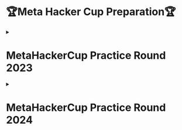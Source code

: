 
# 🏆Meta Hacker Cup Preparation🏆

<details>
  <summary><h1>MetaHackerCup Practice Round 2023</h1></summary>
   


## Problem_A1
- ### CheeseBurger_I
   - [Problem Link](https://web.facebook.com/codingcompetitions/hacker-cup/2023/practice-round/problems/A1)
   - [Tutorial Link](https://web.facebook.com/iCodeguru/videos/1075397350852863)
   - [Solution](https://github.com/aamna-ansari/MetaHackerCup/blob/main/2023/Problem_A1/Cheeseburger_I.py)
 
## Problem_A2
- ### CheeseBurger_II
   - [Problem Link](https://web.facebook.com/codingcompetitions/hacker-cup/2023/practice-round/problems/A2)
   - [Tutorial Link](https://web.facebook.com/iCodeguru/videos/427142060480694)
   - [Solution](https://github.com/aamna-ansari/MetaHackerCup/blob/main/2023/Problem_A2/Cheeseburger_II.py)
 
## Problem_B
- ### Dim Sum Delivery
   - [Problem Link](https://web.facebook.com/codingcompetitions/hacker-cup/2023/practice-round/problems/B)
   - [Tutorial Link](https://web.facebook.com/iCodeguru/videos/496067823242920)
   - [Solution](https://github.com/aamna-ansari/MetaHackerCup/blob/main/2023/Problem_B/DimSum.py)
 
  ## Problem_C
- ### Two Apples a Day
   - [Problem Link](https://web.facebook.com/codingcompetitions/hacker-cup/2023/practice-round/problems/C)
   - [Tutorial Link](https://web.facebook.com/watch/?v=2449162365445579)
   - [Solution](https://github.com/aamna-ansari/MetaHackerCup/blob/main/2023/Problem_C/Two%20_apples.py)

  </details>

  <details>
  <summary><h1>MetaHackerCup Practice Round 2024</h1></summary>
   


## Problem_A
- ### CheeseBurger_I
   - [Problem Link](https://web.facebook.com/codingcompetitions/hacker-cup/2023/practice-round/problems/A1)
   - [Solution](https://github.com/aamna-ansari/MetaHackerCup/blob/main/2023/Problem_A1/Cheeseburger_I.py)
 
## Problem_B
- ### CheeseBurger_II
   - [Problem Link](https://web.facebook.com/codingcompetitions/hacker-cup/2023/practice-round/problems/A2)
   - [Solution](https://github.com/aamna-ansari/MetaHackerCup/blob/main/2023/Problem_A2/Cheeseburger_II.py)
 
## Problem_C
- ### Dim Sum Delivery
   - [Problem Link](https://web.facebook.com/codingcompetitions/hacker-cup/2023/practice-round/problems/B)
   - [Solution](https://github.com/aamna-ansari/MetaHackerCup/blob/main/2023/Problem_B/DimSum.py)
 
  ## Problem_D1
- ### Two Apples a Day
   - [Problem Link](https://web.facebook.com/codingcompetitions/hacker-cup/2023/practice-round/problems/C)
   - [Solution](https://github.com/aamna-ansari/MetaHackerCup/blob/main/2023/Problem_C/Two%20_apples.py)

  </details>



